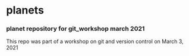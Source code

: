 # planets
### planet repository for git_workshop march 2021

This repo was part of a workshop on git and version control on March 3, 2021
